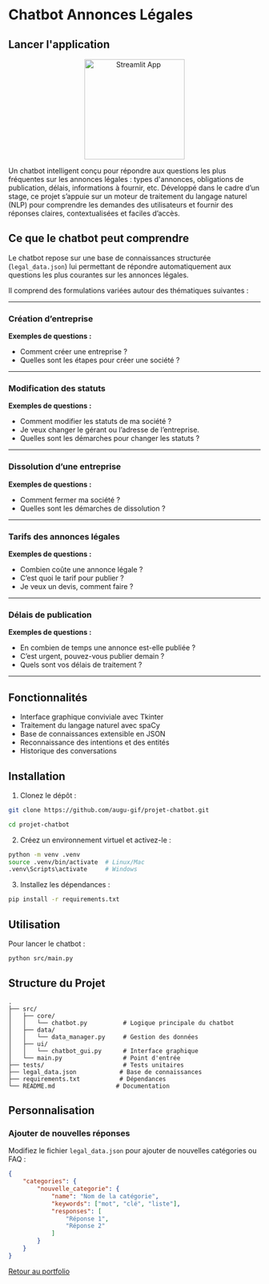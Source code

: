 # Chatbot Annonces Légales

## Lancer l'application

<p align="center">
  <a href="https://augu-gif-projet-chatbot-app-oj9sw8.streamlit.app/">
    <img src="https://streamlit.io/images/brand/streamlit-logo-primary-colormark-darktext.png" alt="Streamlit App" width="200"/>
  </a>
</p>
 

Un chatbot intelligent conçu pour répondre aux questions les plus fréquentes sur les annonces légales : types d'annonces, obligations de publication, délais, informations à fournir, etc. Développé dans le cadre d’un stage, ce projet s’appuie sur un moteur de traitement du langage naturel (NLP) pour comprendre les demandes des utilisateurs et fournir des réponses claires, contextualisées et faciles d’accès.

## Ce que le chatbot peut comprendre

Le chatbot repose sur une base de connaissances structurée (`legal_data.json`) lui permettant de répondre automatiquement aux questions les plus courantes sur les annonces légales.

Il comprend des formulations variées autour des thématiques suivantes :

---

### Création d’entreprise

**Exemples de questions :**
- Comment créer une entreprise ?
- Quelles sont les étapes pour créer une société ?

---

### Modification des statuts

**Exemples de questions :**
- Comment modifier les statuts de ma société ?
- Je veux changer le gérant ou l’adresse de l’entreprise.
- Quelles sont les démarches pour changer les statuts ?

---

### Dissolution d’une entreprise

**Exemples de questions :**
- Comment fermer ma société ?
- Quelles sont les démarches de dissolution ?

---

### Tarifs des annonces légales

**Exemples de questions :**
- Combien coûte une annonce légale ?
- C’est quoi le tarif pour publier ?
- Je veux un devis, comment faire ?

---

### Délais de publication

**Exemples de questions :**
- En combien de temps une annonce est-elle publiée ?
- C’est urgent, pouvez-vous publier demain ?
- Quels sont vos délais de traitement ?

---

## Fonctionnalités

- Interface graphique conviviale avec Tkinter
- Traitement du langage naturel avec spaCy
- Base de connaissances extensible en JSON
- Reconnaissance des intentions et des entités
- Historique des conversations

## Installation

1. Clonez le dépôt :
```bash
git clone https://github.com/augu-gif/projet-chatbot.git

cd projet-chatbot

```

2. Créez un environnement virtuel et activez-le :
```bash
python -m venv .venv
source .venv/bin/activate  # Linux/Mac
.venv\Scripts\activate     # Windows
```

3. Installez les dépendances :
```bash
pip install -r requirements.txt
```

## Utilisation

Pour lancer le chatbot :
```bash
python src/main.py
```

## Structure du Projet

```
.
├── src/
│   ├── core/
│   │   └── chatbot.py          # Logique principale du chatbot
│   ├── data/
│   │   └── data_manager.py     # Gestion des données
│   ├── ui/
│   │   └── chatbot_gui.py      # Interface graphique
│   └── main.py                 # Point d'entrée
├── tests/                      # Tests unitaires
├── legal_data.json            # Base de connaissances
├── requirements.txt           # Dépendances
└── README.md                 # Documentation
```

## Personnalisation

### Ajouter de nouvelles réponses

Modifiez le fichier `legal_data.json` pour ajouter de nouvelles catégories ou FAQ :

```json
{
    "categories": {
        "nouvelle_categorie": {
            "name": "Nom de la catégorie",
            "keywords": ["mot", "clé", "liste"],
            "responses": [
                "Réponse 1",
                "Réponse 2"
            ]
        }
    }
}
```
[Retour au portfolio](https://github.com/augu-gif/mon-portfolio-data-analyst/blob/main/README.md)
